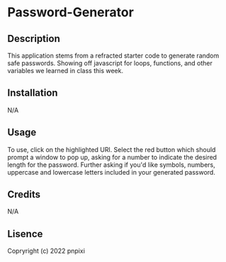 # Password-Generator 

## Description 
This application stems from a refracted starter code to generate random safe passwords. Showing off javascript for loops, functions, and other variables we learned in class this week.

## Installation 
N/A

## Usage 
To use, click on the highlighted URl. Select the red button which should prompt a window to pop up, asking for a number to indicate the desired length for the password. Further asking if you'd like symbols, numbers, uppercase and lowercase letters included in your generated password.

## Credits
N/A

## Lisence
Copryright (c) 2022 pnpixi
